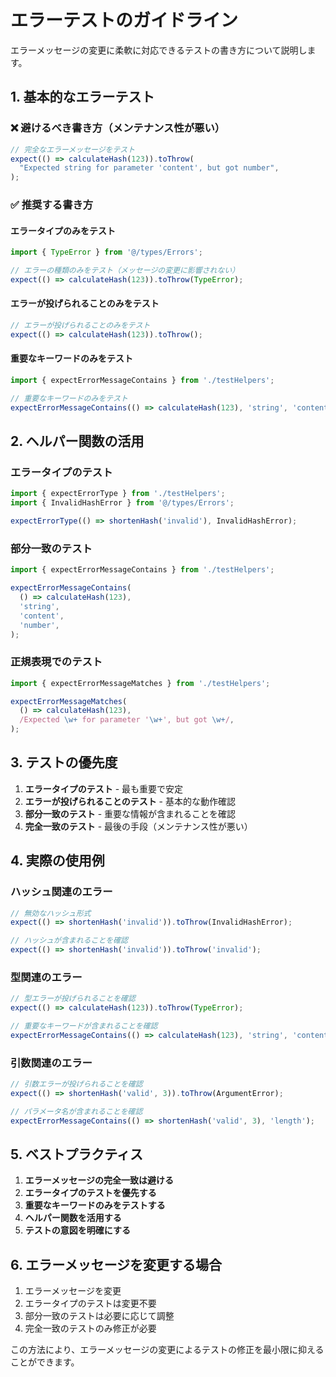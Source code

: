 # エラーテストのガイドライン

エラーメッセージの変更に柔軟に対応できるテストの書き方について説明します。

## 1. 基本的なエラーテスト

### ❌ 避けるべき書き方（メンテナンス性が悪い）

```typescript
// 完全なエラーメッセージをテスト
expect(() => calculateHash(123)).toThrow(
  "Expected string for parameter 'content', but got number",
);
```

### ✅ 推奨する書き方

#### エラータイプのみをテスト

```typescript
import { TypeError } from '@/types/Errors';

// エラーの種類のみをテスト（メッセージの変更に影響されない）
expect(() => calculateHash(123)).toThrow(TypeError);
```

#### エラーが投げられることのみをテスト

```typescript
// エラーが投げられることのみをテスト
expect(() => calculateHash(123)).toThrow();
```

#### 重要なキーワードのみをテスト

```typescript
import { expectErrorMessageContains } from './testHelpers';

// 重要なキーワードのみをテスト
expectErrorMessageContains(() => calculateHash(123), 'string', 'content');
```

## 2. ヘルパー関数の活用

### エラータイプのテスト

```typescript
import { expectErrorType } from './testHelpers';
import { InvalidHashError } from '@/types/Errors';

expectErrorType(() => shortenHash('invalid'), InvalidHashError);
```

### 部分一致のテスト

```typescript
import { expectErrorMessageContains } from './testHelpers';

expectErrorMessageContains(
  () => calculateHash(123),
  'string',
  'content',
  'number',
);
```

### 正規表現でのテスト

```typescript
import { expectErrorMessageMatches } from './testHelpers';

expectErrorMessageMatches(
  () => calculateHash(123),
  /Expected \w+ for parameter '\w+', but got \w+/,
);
```

## 3. テストの優先度

1. **エラータイプのテスト** - 最も重要で安定
2. **エラーが投げられることのテスト** - 基本的な動作確認
3. **部分一致のテスト** - 重要な情報が含まれることを確認
4. **完全一致のテスト** - 最後の手段（メンテナンス性が悪い）

## 4. 実際の使用例

### ハッシュ関連のエラー

```typescript
// 無効なハッシュ形式
expect(() => shortenHash('invalid')).toThrow(InvalidHashError);

// ハッシュが含まれることを確認
expect(() => shortenHash('invalid')).toThrow('invalid');
```

### 型関連のエラー

```typescript
// 型エラーが投げられることを確認
expect(() => calculateHash(123)).toThrow(TypeError);

// 重要なキーワードが含まれることを確認
expectErrorMessageContains(() => calculateHash(123), 'string', 'content');
```

### 引数関連のエラー

```typescript
// 引数エラーが投げられることを確認
expect(() => shortenHash('valid', 3)).toThrow(ArgumentError);

// パラメータ名が含まれることを確認
expectErrorMessageContains(() => shortenHash('valid', 3), 'length');
```

## 5. ベストプラクティス

1. **エラーメッセージの完全一致は避ける**
2. **エラータイプのテストを優先する**
3. **重要なキーワードのみをテストする**
4. **ヘルパー関数を活用する**
5. **テストの意図を明確にする**

## 6. エラーメッセージを変更する場合

1. エラーメッセージを変更
2. エラータイプのテストは変更不要
3. 部分一致のテストは必要に応じて調整
4. 完全一致のテストのみ修正が必要

この方法により、エラーメッセージの変更によるテストの修正を最小限に抑えることができます。
